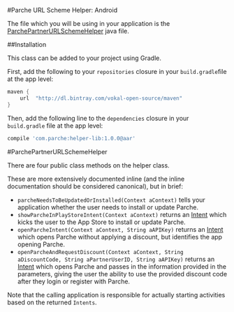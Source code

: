 #Parche URL Scheme Helper: Android

The file which you will be using in your application is the [ParchePartnerURLSchemeHelper](PartnerURLSchemeSample/app/src/main/java/com/parche/partnerurlschemesample/ParchePartnerURLSchemeHelper.java) java file. 

##Installation

This class can be added to your project using Gradle. 

First, add the following to your `repositories` closure in your `build.gradle`file at the app level: 

```groovy
maven {
	url  "http://dl.bintray.com/vokal-open-source/maven"
}
```

Then, add the following line to the `dependencies` closure in your `build.gradle` file at the app level: 

```groovy
compile 'com.parche:helper-lib:1.0.0@aar'
```

#ParchePartnerURLSchemeHelper

There are four public class methods on the helper class. 

These are more extensively documented inline (and the inline documentation should be considered canonical), but in brief: 

- `parcheNeedsToBeUpdatedOrInstalled(Context aContext)` tells your application whether the user needs to install or update Parche.
- `showParcheInPlayStoreIntent(Context aContext)` returns an [Intent](http://developer.android.com/reference/android/content/Intent.html) which kicks the user to the App Store to install or update Parche. 
- `openParcheIntent(Context aContext, String aAPIKey)` returns an [Intent](http://developer.android.com/reference/android/content/Intent.html) which opens Parche without applying a discount, but identifies the app opening Parche.
- `openParcheAndRequestDiscount(Context aContext, String aDiscountCode, String aPartnerUserID, String aAPIKey)` returns an [Intent](http://developer.android.com/reference/android/content/Intent.html) which opens Parche and passes in the information provided in the parameters, giving the user the ability to use the provided discount code after they login or register with Parche. 

Note that the calling application is responsible for actually starting activities based on the returned `Intents`. 

